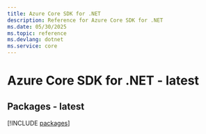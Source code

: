 ```yaml
---
title: Azure Core SDK for .NET
description: Reference for Azure Core SDK for .NET
ms.date: 05/30/2025
ms.topic: reference
ms.devlang: dotnet
ms.service: core
---
```

# Azure Core SDK for .NET - latest
## Packages - latest
[!INCLUDE [packages](core-index.md)]